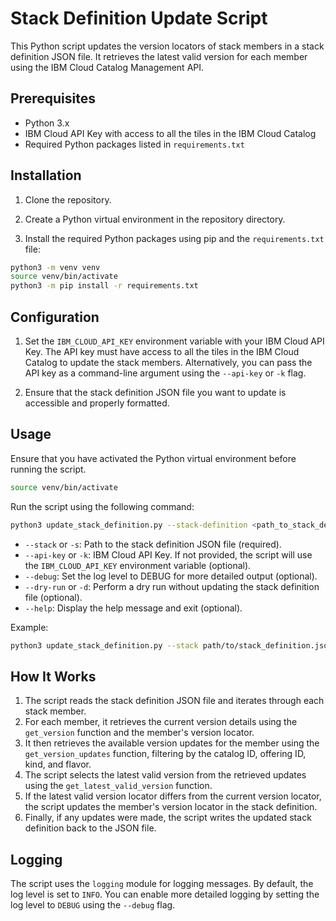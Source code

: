 # Stack Definition Update Script

This Python script updates the version locators of stack members in a stack definition JSON file. It retrieves the latest valid version for each member using the IBM Cloud Catalog Management API.

## Prerequisites

- Python 3.x
- IBM Cloud API Key with access to all the tiles in the IBM Cloud Catalog
- Required Python packages listed in `requirements.txt`

## Installation

1. Clone the repository.

2. Create a Python virtual environment in the repository directory.

3. Install the required Python packages using pip and the `requirements.txt` file:

```bash
python3 -m venv venv
source venv/bin/activate
python3 -m pip install -r requirements.txt
```

## Configuration

1. Set the `IBM_CLOUD_API_KEY` environment variable with your IBM Cloud API Key. The API key must have access to all the tiles in the IBM Cloud Catalog to update the stack members. Alternatively, you can pass the API key as a command-line argument using the `--api-key` or `-k` flag.

2. Ensure that the stack definition JSON file you want to update is accessible and properly formatted.

## Usage

Ensure that you have activated the Python virtual environment before running the script.

```bash
source venv/bin/activate
```

Run the script using the following command:

```bash
python3 update_stack_definition.py --stack-definition <path_to_stack_definition_file>
```


- `--stack` or `-s`: Path to the stack definition JSON file (required).
- `--api-key` or `-k`: IBM Cloud API Key. If not provided, the script will use the `IBM_CLOUD_API_KEY` environment variable (optional).
- `--debug`: Set the log level to DEBUG for more detailed output (optional).
- `--dry-run` or `-d`: Perform a dry run without updating the stack definition file (optional).
- `--help`: Display the help message and exit (optional).

Example:

```bash
python3 update_stack_definition.py --stack path/to/stack_definition.json --api-key your_api_key --dry-run --debug
```


## How It Works

1. The script reads the stack definition JSON file and iterates through each stack member.
2. For each member, it retrieves the current version details using the `get_version` function and the member's version locator.
3. It then retrieves the available version updates for the member using the `get_version_updates` function, filtering by the catalog ID, offering ID, kind, and flavor.
4. The script selects the latest valid version from the retrieved updates using the `get_latest_valid_version` function.
5. If the latest valid version locator differs from the current version locator, the script updates the member's version locator in the stack definition.
6. Finally, if any updates were made, the script writes the updated stack definition back to the JSON file.

## Logging

The script uses the `logging` module for logging messages. By default, the log level is set to `INFO`. You can enable more detailed logging by setting the log level to `DEBUG` using the `--debug` flag.
